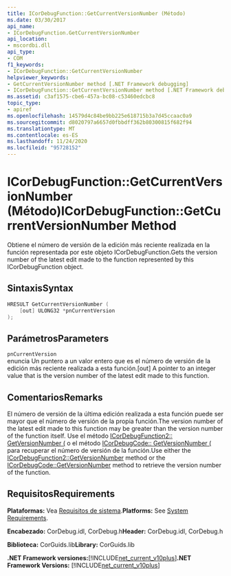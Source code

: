 ```yaml
---
title: ICorDebugFunction::GetCurrentVersionNumber (Método)
ms.date: 03/30/2017
api_name:
- ICorDebugFunction.GetCurrentVersionNumber
api_location:
- mscordbi.dll
api_type:
- COM
f1_keywords:
- ICorDebugFunction::GetCurrentVersionNumber
helpviewer_keywords:
- GetCurrentVersionNumber method [.NET Framework debugging]
- ICorDebugFunction::GetCurrentVersionNumber method [.NET Framework debugging]
ms.assetid: c3af1575-cbe6-457a-bc08-c53460edcbc8
topic_type:
- apiref
ms.openlocfilehash: 14579d4c84be9bb225e618715b3a7d45ccaac0a9
ms.sourcegitcommit: d8020797a6657d0fbbdff362b80300815f682f94
ms.translationtype: MT
ms.contentlocale: es-ES
ms.lasthandoff: 11/24/2020
ms.locfileid: "95728152"
---
```

# <a name="icordebugfunctiongetcurrentversionnumber-method"></a><span data-ttu-id="962c2-102">ICorDebugFunction::GetCurrentVersionNumber (Método)</span><span class="sxs-lookup"><span data-stu-id="962c2-102">ICorDebugFunction::GetCurrentVersionNumber Method</span></span>

<span data-ttu-id="962c2-103">Obtiene el número de versión de la edición más reciente realizada en la función representada por este objeto ICorDebugFunction.</span><span class="sxs-lookup"><span data-stu-id="962c2-103">Gets the version number of the latest edit made to the function represented by this ICorDebugFunction object.</span></span>  
  
## <a name="syntax"></a><span data-ttu-id="962c2-104">Sintaxis</span><span class="sxs-lookup"><span data-stu-id="962c2-104">Syntax</span></span>  
  
```cpp  
HRESULT GetCurrentVersionNumber (  
    [out] ULONG32 *pnCurrentVersion  
);  
```  
  
## <a name="parameters"></a><span data-ttu-id="962c2-105">Parámetros</span><span class="sxs-lookup"><span data-stu-id="962c2-105">Parameters</span></span>  

 `pnCurrentVersion`  
 <span data-ttu-id="962c2-106">enuncia Un puntero a un valor entero que es el número de versión de la edición más reciente realizada a esta función.</span><span class="sxs-lookup"><span data-stu-id="962c2-106">[out] A pointer to an integer value that is the version number of the latest edit made to this function.</span></span>  
  
## <a name="remarks"></a><span data-ttu-id="962c2-107">Comentarios</span><span class="sxs-lookup"><span data-stu-id="962c2-107">Remarks</span></span>  

 <span data-ttu-id="962c2-108">El número de versión de la última edición realizada a esta función puede ser mayor que el número de versión de la propia función.</span><span class="sxs-lookup"><span data-stu-id="962c2-108">The version number of the latest edit made to this function may be greater than the version number of the function itself.</span></span> <span data-ttu-id="962c2-109">Use el método [ICorDebugFunction2:: GetVersionNumber (](icordebugfunction2-getversionnumber-method.md) o el método [ICorDebugCode:: GetVersionNumber (](icordebugcode-getversionnumber-method.md) para recuperar el número de versión de la función.</span><span class="sxs-lookup"><span data-stu-id="962c2-109">Use either the [ICorDebugFunction2::GetVersionNumber](icordebugfunction2-getversionnumber-method.md) method or the [ICorDebugCode::GetVersionNumber](icordebugcode-getversionnumber-method.md) method to retrieve the version number of the function.</span></span>  
  
## <a name="requirements"></a><span data-ttu-id="962c2-110">Requisitos</span><span class="sxs-lookup"><span data-stu-id="962c2-110">Requirements</span></span>  

 <span data-ttu-id="962c2-111">**Plataformas:** Vea [Requisitos de sistema](../../get-started/system-requirements.md).</span><span class="sxs-lookup"><span data-stu-id="962c2-111">**Platforms:** See [System Requirements](../../get-started/system-requirements.md).</span></span>  
  
 <span data-ttu-id="962c2-112">**Encabezado:** CorDebug.idl, CorDebug.h</span><span class="sxs-lookup"><span data-stu-id="962c2-112">**Header:** CorDebug.idl, CorDebug.h</span></span>  
  
 <span data-ttu-id="962c2-113">**Biblioteca:** CorGuids.lib</span><span class="sxs-lookup"><span data-stu-id="962c2-113">**Library:** CorGuids.lib</span></span>  
  
 <span data-ttu-id="962c2-114">**.NET Framework versiones:**[!INCLUDE[net_current_v10plus](../../../../includes/net-current-v10plus-md.md)]</span><span class="sxs-lookup"><span data-stu-id="962c2-114">**.NET Framework Versions:** [!INCLUDE[net_current_v10plus](../../../../includes/net-current-v10plus-md.md)]</span></span>
